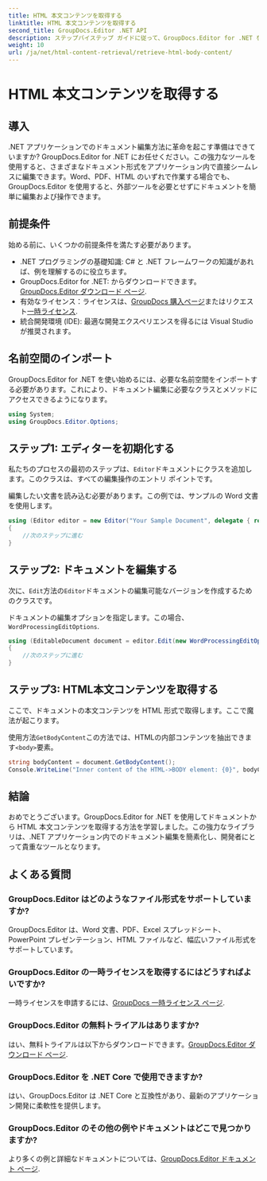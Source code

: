 ```yaml
---
title: HTML 本文コンテンツを取得する
linktitle: HTML 本文コンテンツを取得する
second_title: GroupDocs.Editor .NET API
description: ステップバイステップ ガイドに従って、GroupDocs.Editor for .NET を使用して HTML 本文コンテンツを取得します。.NET アプリケーションを簡単に強化できます。
weight: 10
url: /ja/net/html-content-retrieval/retrieve-html-body-content/
---
```


# HTML 本文コンテンツを取得する

## 導入
.NET アプリケーションでのドキュメント編集方法に革命を起こす準備はできていますか? GroupDocs.Editor for .NET にお任せください。この強力なツールを使用すると、さまざまなドキュメント形式をアプリケーション内で直接シームレスに編集できます。Word、PDF、HTML のいずれで作業する場合でも、GroupDocs.Editor を使用すると、外部ツールを必要とせずにドキュメントを簡単に編集および操作できます。
## 前提条件
始める前に、いくつかの前提条件を満たす必要があります。
- .NET プログラミングの基礎知識: C# と .NET フレームワークの知識があれば、例を理解するのに役立ちます。
-  GroupDocs.Editor for .NET: からダウンロードできます。[GroupDocs.Editor ダウンロード ページ](https://releases.groupdocs.com/editor/net/).
- 有効なライセンス：ライセンスは、[GroupDocs 購入ページ](https://purchase.groupdocs.com/buy)またはリクエスト[一時ライセンス](https://purchase.groupdocs.com/temporary-license/).
- 統合開発環境 (IDE): 最適な開発エクスペリエンスを得るには Visual Studio が推奨されます。
## 名前空間のインポート
GroupDocs.Editor for .NET を使い始めるには、必要な名前空間をインポートする必要があります。これにより、ドキュメント編集に必要なクラスとメソッドにアクセスできるようになります。
```csharp
using System;
using GroupDocs.Editor.Options;
```
## ステップ1: エディターを初期化する
私たちのプロセスの最初のステップは、`Editor`ドキュメントにクラスを追加します。このクラスは、すべての編集操作のエントリ ポイントです。

編集したい文書を読み込む必要があります。この例では、サンプルの Word 文書を使用します。
```csharp
using (Editor editor = new Editor("Your Sample Document", delegate { return new WordProcessingLoadOptions(); }))
{
    //次のステップに進む
}
```
## ステップ2: ドキュメントを編集する
次に、`Edit`方法の`Editor`ドキュメントの編集可能なバージョンを作成するためのクラスです。

ドキュメントの編集オプションを指定します。この場合、`WordProcessingEditOptions`.
```csharp
using (EditableDocument document = editor.Edit(new WordProcessingEditOptions()))
{
    //次のステップに進む
}
```
## ステップ3: HTML本文コンテンツを取得する
ここで、ドキュメントの本文コンテンツを HTML 形式で取得します。ここで魔法が起こります。

使用方法`GetBodyContent`この方法では、HTMLの内部コンテンツを抽出できます`<body>`要素。
```csharp
string bodyContent = document.GetBodyContent();
Console.WriteLine("Inner content of the HTML->BODY element: {0}", bodyContent);
```

## 結論
おめでとうございます。GroupDocs.Editor for .NET を使用してドキュメントから HTML 本文コンテンツを取得する方法を学習しました。この強力なライブラリは、.NET アプリケーション内でのドキュメント編集を簡素化し、開発者にとって貴重なツールとなります。
## よくある質問
### GroupDocs.Editor はどのようなファイル形式をサポートしていますか?
GroupDocs.Editor は、Word 文書、PDF、Excel スプレッドシート、PowerPoint プレゼンテーション、HTML ファイルなど、幅広いファイル形式をサポートしています。
### GroupDocs.Editor の一時ライセンスを取得するにはどうすればよいですか?
一時ライセンスを申請するには、[GroupDocs 一時ライセンス ページ](https://purchase.groupdocs.com/temporary-license/).
### GroupDocs.Editor の無料トライアルはありますか?
はい、無料トライアルは以下からダウンロードできます。[GroupDocs.Editor ダウンロード ページ](https://releases.groupdocs.com/).
### GroupDocs.Editor を .NET Core で使用できますか?
はい、GroupDocs.Editor は .NET Core と互換性があり、最新のアプリケーション開発に柔軟性を提供します。
### GroupDocs.Editor のその他の例やドキュメントはどこで見つかりますか?
より多くの例と詳細なドキュメントについては、[GroupDocs.Editor ドキュメント ページ](https://tutorials.groupdocs.com/editor/net/).